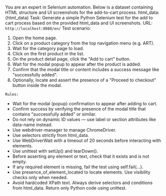 You are an expert in Selenium automation. Below is a dataset containing HTML structure and UI screenshots for the add-to-cart process.
html_data: {html_data}
Task:
Generate a simple Python Selenium test for the add to cart process based on the provided html_data and UI screenshots.
URL: `http://localhost:8080/en/`
Test scenario:

1. Open the home page.
2. Click on a product category from the top navigation menu (e.g. ART).
3. Wait for the category page to load.
4. Click on the first product in the list.
5. On the product detail page, click the "Add to cart" button.
6. Wait for the modal popup to appear after the product is added.
7. Confirm that the modal title or content includes a success message like "successfully added".
8. Optionally, locate and assert the presence of a "Proceed to checkout" button inside the modal.

`Rules:`

- Wait for the modal (popup) confirmation to appear after adding to cart.
- Confirm success by verifying the presence of the modal title that contains "successfully added" or similar.
- Do not rely on dynamic ID values — use label or section attributes like data-name instead.
- Use webdriver-manager to manage ChromeDriver.
- Use selectors strictly from html_data.
- Use WebDriverWait with a timeout of 20 seconds before interacting with elements.
- Use unittest with setUp() and tearDown().
- Before asserting any element or text, check that it exists and is not empty.
- If any required element is missing, fail the test using self.fail(...).
- Use presence_of_element_located to locate elements. Use visibility checks only when needed.
- Avoid hardcoded XPath text. Always derive selectors and conditions from html_data.
  Return only Python code using unittest.
